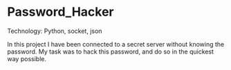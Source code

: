 # Password_Hacker

Technology: Python, socket, json

In this project I have been connected to a secret server without knowing the password.
My task was to hack this password, and do so in the quickest way possible.
